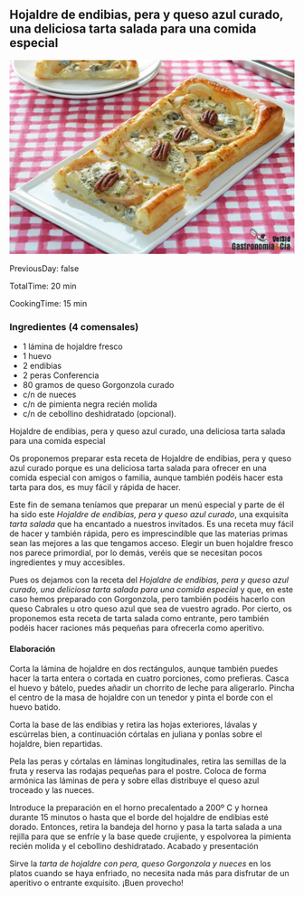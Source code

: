 [title]: #()

## Hojaldre de endibias, pera y queso azul curado, una deliciosa tarta salada  para una comida especial

[img]: #()

![](../docs/imgs/0006-orig_hojald_pera_endib_qazul3.jpg)

[#url]:#()

[](https://gastronomiaycia.republica.com/2019/01/20/hojaldre-de-endibias-pera-y-queso-azul-curado-una-deliciosa-tarta-salada-para-una-comida-especial)

[recipe-time]: #()

PreviousDay: false

TotalTime: 20 min

CookingTime: 15 min

[ingredients-content]: #()

### Ingredientes (4 comensales)

   - 1 lámina de hojaldre fresco
   - 1 huevo
   - 2 endibias
   - 2 peras Conferencia
   - 80 gramos de queso Gorgonzola curado
   - c/n de nueces
   - c/n de pimienta negra recién molida
   - c/n de cebollino deshidratado (opcional).
   
[content]: #()


Hojaldre de endibias, pera y queso azul curado, una deliciosa tarta salada
para una comida especial

Os proponemos preparar esta receta de Hojaldre de endibias, pera y queso
azul curado porque es una deliciosa tarta salada para ofrecer en una comida
especial con amigos o familia, aunque también podéis hacer esta tarta para
dos, es muy fácil y rápida de hacer.


Este fin de semana teníamos que preparar un menú especial y parte de él ha
sido este *Hojaldre de endibias, pera y queso azul curado*, una
exquisita *tarta
salada* que ha encantado a nuestros invitados. Es una receta muy fácil de
hacer y también rápida, pero es imprescindible que las materias primas sean
las mejores a las que tengamos acceso. Elegir un buen hojaldre fresco nos
parece primordial, por lo demás, veréis que se necesitan pocos ingredientes
y muy accesibles.

Pues os dejamos con la receta del *Hojaldre de endibias, pera y queso azul
curado, una deliciosa tarta salada para una comida especial* y que, en este
caso hemos preparado con Gorgonzola, pero también podéis hacerlo con queso
Cabrales
u
otro queso azul que sea de vuestro agrado. Por cierto, os proponemos esta
receta de tarta salada como entrante, pero también podéis hacer raciones
más pequeñas para ofrecerla como aperitivo.


#### Elaboración

Corta la lámina de hojaldre en dos rectángulos, aunque también puedes hacer
la tarta entera o cortada en cuatro porciones, como prefieras. Casca el
huevo y bátelo, puedes añadir un chorrito de leche para aligerarlo. Pincha
el centro de la masa de hojaldre con un tenedor y pinta el borde con el
huevo batido.

Corta la base de las endibias y retira las hojas exteriores, lávalas y
escúrrelas bien, a continuación córtalas en juliana y ponlas sobre el
hojaldre, bien repartidas.

Pela las peras y córtalas en láminas longitudinales, retira las semillas de
la fruta y reserva las rodajas pequeñas para el postre. Coloca de forma
armónica las láminas de pera y sobre ellas distribuye el queso azul
troceado y las nueces.


Introduce la preparación en el horno precalentado a 200º C y hornea durante
15 minutos[](timer:15:minutes) o hasta que el borde del hojaldre de endibias
esté
dorado. Entonces, retira la bandeja del horno y pasa la tarta salada a una
rejilla para que se enfríe y la base quede crujiente, y espolvorea la
pimienta recién molida y el cebollino deshidratado.
Acabado y presentación

Sirve la *tarta de hojaldre con pera, queso Gorgonzola y nueces* en los
platos cuando se haya enfriado, no necesita nada más para disfrutar de un
aperitivo o entrante exquisito. ¡Buen provecho!
